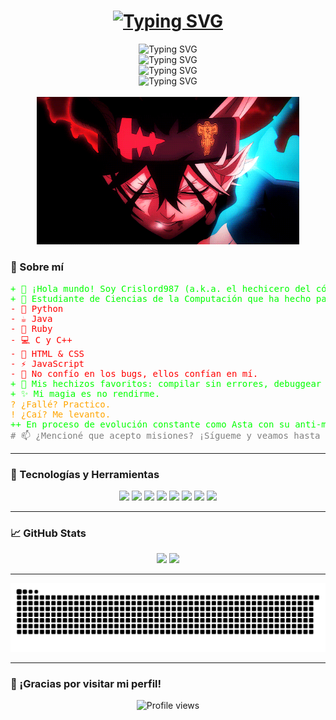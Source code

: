 <h1 align="center"><a href="https://git.io/typing-svg"><img src="https://readme-typing-svg.demolab.com?font=Fira+Code&pause=1000&center=true&width=435&lines=Hola+%F0%9F%91%8B%2C+soy+Cristian" alt="Typing SVG" /></a></h1>

<p align="center">
  <span>
    <img src="https://readme-typing-svg.demolab.com?font=Cinzel&weight=900&size=30&duration=4000&pause=5000&color=F78602&center=true&width=500&lines=Mi+magia+es+no+rendirme" alt="Typing SVG" /><br>
    <img src="https://readme-typing-svg.demolab.com?font=Cinzel&weight=900&size=30&duration=4000&pause=5000&color=F78602&center=true&width=500&lines=si+tengo+falencias+la" alt="Typing SVG" /><br>
    <img src="https://readme-typing-svg.demolab.com?font=Cinzel&weight=900&size=30&duration=4000&pause=5000&color=F78602&center=true&width=500&lines=practica+me+llevara+a+la" alt="Typing SVG" /><br>
    <img src="https://readme-typing-svg.demolab.com?font=Cinzel&weight=900&size=30&duration=4000&pause=5000&color=F78602&center=true&width=500&lines=experticia" alt="Typing SVG" />
  </span>
  <br><br>
  <img src="https://raw.githubusercontent.com/Crislord987/astagif/main/astagif.gif" width="420" alt="Asta Black Clover" />
</p>

### 🧠 Sobre mí

<pre>
<span style="color: lime;">+ 👋 ¡Hola mundo! Soy Crislord987 (a.k.a. el hechicero del código).</span>
<span style="color: lime;">+ 🧠 Estudiante de Ciencias de la Computación que ha hecho pactos con:</span>
<span style="color: red;">- 🐍 Python</span>
<span style="color: red;">- ☕ Java</span>
<span style="color: red;">- 💎 Ruby</span>
<span style="color: red;">- 💻 C y C++</span>
<span style="color: red;">- 🎨 HTML & CSS</span>
<span style="color: red;">- ⚡ JavaScript</span>
<span style="color: red;">- 🚫 No confío en los bugs, ellos confían en mí.</span>
<span style="color: lime;">+ 🧪 Mis hechizos favoritos: compilar sin errores, debuggear sin miedo y dormir... cuando se puede.</span>
<span style="color: lime;">+ ✨ Mi magia es no rendirme.</span>
<span style="color: orange;">? ¿Fallé? Practico.</span>
<span style="color: orange;">! ¿Caí? Me levanto.</span>
<span style="color: lime;">++ En proceso de evolución constante como Asta con su anti-magia 😤</span>
<span style="color: gray;"># 📫 ¿Mencioné que acepto misiones? ¡Sígueme y veamos hasta dónde llega este viaje!</span>
</pre>


---

### 🧰 Tecnologías y Herramientas

<p align="center">
  <img src="https://cdn.jsdelivr.net/gh/devicons/devicon/icons/python/python-original.svg" width="40" />
  <img src="https://cdn.jsdelivr.net/gh/devicons/devicon/icons/cplusplus/cplusplus-original.svg" width="40" />
  <img src="https://cdn.jsdelivr.net/gh/devicons/devicon/icons/ruby/ruby-original.svg" width="40" />
  <img src="https://cdn.jsdelivr.net/gh/devicons/devicon/icons/c/c-original.svg" width="40" />
  <img src="https://cdn.jsdelivr.net/gh/devicons/devicon/icons/java/java-original.svg" width="40" />
  <img src="https://cdn.jsdelivr.net/gh/devicons/devicon/icons/javascript/javascript-original.svg" width="40" />
  <img src="https://cdn.jsdelivr.net/gh/devicons/devicon/icons/html5/html5-original.svg" width="40" />
  <img src="https://cdn.jsdelivr.net/gh/devicons/devicon/icons/css3/css3-original.svg" width="40" />
</p>

---

### 📈 GitHub Stats

<p align="center">
  <img src="https://github-readme-stats.vercel.app/api?username=Crislord987&show_icons=true&theme=tokyonight" width="48%" />
  <img src="https://github-readme-stats.vercel.app/api/top-langs/?username=Crislord987&layout=compact&theme=tokyonight" width="48%" />
</p>

---
<p align="center">
  <img src="https://raw.githubusercontent.com/Snoopy1866/Snoopy1866/main/profile-contrib-snake/github-snake.svg" alt="snake gif" />
</p>

---

### 🚀 ¡Gracias por visitar mi perfil!

<p align="center">
  <img src="https://komarev.com/ghpvc/?username=Crislord987&label=Visitas&color=brightgreen" alt="Profile views"/>
</p>
